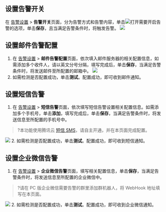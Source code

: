 ## 设置告警开关
在 [告警设置](https://console.cloud.tencent.com/dsaudit/alarm) > **告警开关**页面，分为告警方式和告警内容，单击![](https://qcloudimg.tencent-cloud.cn/raw/bbf5f1acff38eab9f0a0e37b292d1bde.png)打开需要开启告警的选项，单击**保存**，且当满足告警条件时，将触发告警。
![](https://qcloudimg.tencent-cloud.cn/raw/0389ad8fdc4034ce357776f4e2d635fd.png)

## 设置邮件告警配置
1. 在 [告警设置](https://console.cloud.tencent.com/dsaudit/alarm) > **邮件告警配置**页面，依次填入邮件服务器的相关配置信息，如需添加多个收件人，请以英文分号分隔，填写完成后，单击**保存**，当满足告警条件时，将发送邮件至所配置的邮箱中。
![](https://qcloudimg.tencent-cloud.cn/raw/8fbf28be7f6a2b2c31e00557f1676584.png)
2. 如需检测是否配置成功，单击**测试**。配置成功，即可收到邮件通知。

## 设置短信告警
1. 在 [告警设置](https://console.cloud.tencent.com/dsaudit/alarm) > **短信告警**页面，依次填写短信告警设置相关配置信息。如需添加多个手机号，单击**添加**，填写完成后，单击**保存**，当满足告警条件时，将发送信息至所配置的手机号中。
>?本功能使用腾讯云 [短信 SMS](https://cloud.tencent.com/document/product/382)，请自主开通，并在本页面完成配置。
>
![](https://qcloudimg.tencent-cloud.cn/raw/f5ae7aaf4a14473aa84250bd4246c120.png)
2. 如需检测是否配置成功，单击**测试**。配置成功，即可收到短信通知。

## 设置企业微信告警
1. 在 [告警设置](https://console.cloud.tencent.com/dsaudit/alarm) > **企业微信告警**页面，填写相关配置信息，单击**保存**，当满足告警条件时，将发送信息至所配置的企业微信中。
>?请在 PC 版企业微信需要告警的群里添加群机器人，将 WebHook 地址填写在本页面。
>
![](https://qcloudimg.tencent-cloud.cn/raw/ae67924a2e37684d1bb7ea543c0f35ad.png)
2. 如需检测是否配置成功，单击**测试**。配置成功，即可收到企业微信通知。
